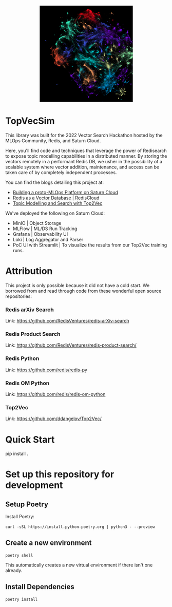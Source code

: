 <p align="center">
  <img height="300" src="img/topvecsim.png">
</p>

# TopVecSim

This library was built for the 2022 Vector Search Hackathon hosted by the MLOps
Community, Redis, and Saturn Cloud.

Here, you'll find code and techniques that leverage the power of Redisearch to expose
topic modelling capabilities in a distributed manner. By storing the vectors remotely
in a performant Redis DB, we usher in the possibility of a scalable system where vector
addition, maintenance, and access can be taken care of by completely independent
processes.

You can find the blogs detailing this project at:

* [Building a proto-MLOps Platform on Saturn Cloud](https://vishnudeva.medium.com/building-a-proto-mlops-platform-on-saturn-cloud-bd3eaa6df5b8)
* [Redis as a Vector Database | RedisCloud](https://vishnudeva.medium.com/redis-as-a-vector-database-rediscloud-2a444c478f3d)
* [Topic Modelling and Search with Top2Vec](https://vishnudeva.medium.com/topic-modelling-and-search-with-top2vec-c19f8954ff36)

We've deployed the following on Saturn Cloud:

* MinIO | Object Storage
* MLFlow | ML/DS Run Tracking
* Grafana | Observability UI
* Loki | Log Aggregator and Parser
* PoC UI with Streamlit | To visualize the results from our Top2Vec training runs.

# Attribution

This project is only possible because it did not have a cold start. We borrowed from
and read through code from these wonderful open source repositories:

### Redis arXiv Search

Link: https://github.com/RedisVentures/redis-arXiv-search

### Redis Product Search

Link: https://github.com/RedisVentures/redis-product-search/

### Redis Python

Link: https://github.com/redis/redis-py

### Redis OM Python

Link: https://github.com/redis/redis-om-python

### Top2Vec

Link: https://github.com/ddangelov/Top2Vec/


# Quick Start

pip install .

# Set up this repository for development

## Setup Poetry

Install Poetry:

`curl -sSL https://install.python-poetry.org | python3 - --preview`

## Create a new environment

`poetry shell`

This automatically creates a new virtual environment if there isn't one already.

## Install Dependencies

`poetry install`
